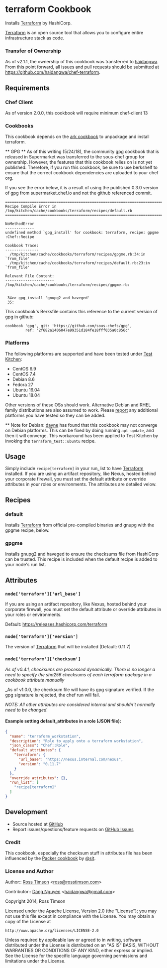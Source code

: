 terraform Cookbook
==================

Installs [Terraform][terraform] by HashiCorp.

[Terraform][terraform] is an open source tool that allows you to
configure entire infrastructure stack as code.

### Transfer of Ownership
As of v2.1.1, the ownership of this cookbook was transferred to [haidangwa]. From this point forward, all issues and pull requests should be submitted at https://github.com/haidangwa/chef-terraform.


Requirements
------------
### Chef Client
As of version 2.0.0, this cookbook will require minimum chef-client 13

### Cookbooks

This cookbook depends on the [ark cookbook](https://supermarket.getchef.com/cookbooks/ark)
to unpackage and install terraform.

** GPG **
As of this writing (5/24/18), the community gpg cookbook that is released in Supermarket was transferred to the sous-chef group for ownership. However, the features that this cookbook relies on is not yet published. Therefore, if you run this cookbook, be sure to use berkshelf to ensure that the correct cookbook dependencies are uploaded to your chef org.

If you see the error below, it is a result of using the published 0.3.0 version of gpg from supermarket.chef.io and not the github referenced commit.

```
================================================================================
Recipe Compile Error in /tmp/kitchen/cache/cookbooks/terraform/recipes/default.rb
================================================================================

NoMethodError
-------------
undefined method `gpg_install' for cookbook: terraform, recipe: gpgme :Chef::Recipe

Cookbook Trace:
---------------
  /tmp/kitchen/cache/cookbooks/terraform/recipes/gpgme.rb:34:in `from_file'
  /tmp/kitchen/cache/cookbooks/terraform/recipes/default.rb:23:in `from_file'

Relevant File Content:
----------------------
/tmp/kitchen/cache/cookbooks/terraform/recipes/gpgme.rb:


 34>> gpg_install 'gnupg2 and haveged'
 35:  
```

This cookbook's Berksfile contains this reference to the current version of gpg in github:
```
cookbook 'gpg', git: 'https://github.com/sous-chefs/gpg',
         ref: '2f682a1406047e99351d184fe18fff035a0c856c'
```

### Platforms

The following platforms are supported and have been tested under
[Test Kitchen][testkitchen]:

* CentOS 6.9
* CentOS 7.4
* Debian 8.6
* Fedora 27
* Ubuntu 16.04
* Ubuntu 18.04

Other versions of these OSs should work. Alternative Debian and RHEL
family distributions are also assumed to work. Please [report][issues]
any additional platforms you have tested so they can be added.

** Note for Debian:
[dayne](https://github.com/dayne) has found that this cookbook may not converge on Debian platforms. This can be fixed by doing running `apt update`, and then it will converge. This workaround has been applied to Test Kitchen by invoking the `terraform_test::ubuntu` recipe.

Usage
-----

Simply include `recipe[terraform]` in your run_list to have
[Terraform][terraform] installed. If you are using an artifact repository, like Nexus, hosted behind your corporate firewall, you must set the default attribute or override attributes in your roles or environments. The attributes are detailed velow.

Recipes
-------

### default

Installs [Terraform][terraform] from official pre-compiled binaries and gnupg with the gpgme recipe, below.


### gpgme

Installs gnupg2 and haveged to ensure the checksums file from HashiCorp can be trusted. This recipe is included when the default recipe is added to your node's run list.


Attributes
----------

### `node['terraform']['url_base']`

If you are using an artifact repository, like Nexus, hosted behind your corporate firewall, you must set the default attribute or override attributes in your roles or environments.

Default: https://releases.hashicorp.com/terraform


### `node['terraform']['version']`

The version of [Terraform][terraform] that will be installed (Default: 0.11.7)

### `node['terraform']['checksum']`

_As of v0.4.1, checksums are processed dynamically. There is no longer a need to specify the sha256 checksums of each terraform package in a cookbook attribute manually_

_As of v1.0.0, the checksum file will have its gpg signature verified. If the gpg signature is rejected, the chef run will fail.

_NOTE: All other attributes are considered internal and shouldn't
normally need to be changed._


#### Example setting default_attributes in a role (JSON file):

```json
{
  "name": "terraform_workstation",
  "description": "Role to apply onto a terraform workstation",
  "json_class": "Chef::Role",
  "default_attributes": {
    "terraform": {
      "url_base": "https://nexus.internal.com/nexus",
      "version": "0.11.7"
    }
  },
  "override_attributes": {},
  "run_list": [
    "recipe[terraform]"
  ]
}
```


Development
-----------

* Source hosted at [GitHub][repo]
* Report issues/questions/feature requests on [GitHub Issues][issues]


### Credit

This cookbook, especially the checksum stuff in
attributes file has been influenced by the [Packer
cookbook](https://supermarket.getchef.com/cookbooks/packer) by
[@sit](https://github.com/sit).

### License and Author

Author:: [Ross Timson][rosstimson]
<[ross@rosstimson.com](mailto:ross@rosstimson.com)>

Contributor:: [Dang Nguyen][haidangwa]
<[haidangwa@gmail.com](mailto:haidangwa@gmail.com)>

Copyright 2014, Ross Timson

Licensed under the Apache License, Version 2.0 (the "License");
you may not use this file except in compliance with the License.
You may obtain a copy of the License at

    http://www.apache.org/licenses/LICENSE-2.0

Unless required by applicable law or agreed to in writing, software
distributed under the License is distributed on an "AS IS" BASIS,
WITHOUT WARRANTIES OR CONDITIONS OF ANY KIND, either express or implied.
See the License for the specific language governing permissions and
limitations under the License.


[rosstimson]:         https://github.com/rosstimson
[haidangwa]:          https://github.com/haidangwa
[repo]:               https://github.com/haidangwa/chef-terraform
[issues]:             https://github.com/haidangwa/chef-terraform/issues
[terraform]:          http://www.terraform.io
[chefspec]:           https://github.com/sethvargo/chefspec
[foodcritic]:         https://github.com/acrmp/foodcritic
[rubocop]:            https://github.com/bbatsov/rubocop
[inspec]:             https://www.inspec.io/
[testkitchen]:        https://github.com/test-kitchen/test-kitchen
[ruby-gpgme]:         https://github.com/ueno/ruby-gpgme

